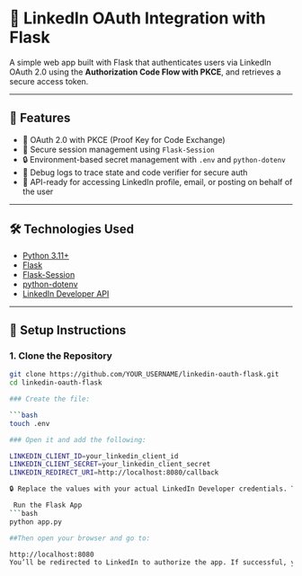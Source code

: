 # 🔐 LinkedIn OAuth Integration with Flask

A simple web app built with Flask that authenticates users via LinkedIn OAuth 2.0 using the **Authorization Code Flow with PKCE**, and retrieves a secure access token.

---

## 🚀 Features

- 🔐 OAuth 2.0 with PKCE (Proof Key for Code Exchange)
- 🧠 Secure session management using `Flask-Session`
- 🔒 Environment-based secret management with `.env` and `python-dotenv`
- 🧪 Debug logs to trace state and code verifier for secure auth
- 📡 API-ready for accessing LinkedIn profile, email, or posting on behalf of the user

---

## 🛠 Technologies Used

- [Python 3.11+](https://www.python.org/)
- [Flask](https://flask.palletsprojects.com/)
- [Flask-Session](https://pythonhosted.org/Flask-Session/)
- [python-dotenv](https://pypi.org/project/python-dotenv/)
- [LinkedIn Developer API](https://learn.microsoft.com/linkedin/)

---

## 🧰 Setup Instructions

### 1. Clone the Repository

```bash
git clone https://github.com/YOUR_USERNAME/linkedin-oauth-flask.git
cd linkedin-oauth-flask

### Create the file:

```bash
touch .env

### Open it and add the following:

LINKEDIN_CLIENT_ID=your_linkedin_client_id
LINKEDIN_CLIENT_SECRET=your_linkedin_client_secret
LINKEDIN_REDIRECT_URI=http://localhost:8080/callback

🔒 Replace the values with your actual LinkedIn Developer credentials. This file should never be committed to Git.

 Run the Flask App
```bash
python app.py

##Then open your browser and go to:

http://localhost:8080
You’ll be redirected to LinkedIn to authorize the app. If successful, you’ll get an access token printed in your terminal.
